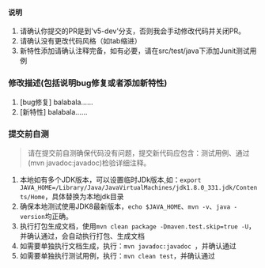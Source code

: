 #### 说明

1. 请确认你提交的PR是到'v5-dev'分支，否则我会手动修改代码并关闭PR。
2. 请确认没有更改代码风格（如tab缩进）
3. 新特性添加请确认注释完备，如有必要，请在src/test/java下添加Junit测试用例

### 修改描述(包括说明bug修复或者添加新特性)

1. [bug修复] balabala……
2. [新特性]  balabala……

### 提交前自测
> 请在提交前自测确保代码没有问题，提交新代码应包含：测试用例、通过(mvn javadoc:javadoc)检验详细注释。 

1. 本地如有多个JDK版本，可以设置临时JDk版本,如：`export JAVA_HOME=/Library/Java/JavaVirtualMachines/jdk1.8.0_331.jdk/Contents/Home`，具体替换为本地jdk目录
2. 确保本地测试使用JDK8最新版本，`echo $JAVA_HOME`、`mvn -v`、`java -version`均正确。
3. 执行打包生成文档，使用`mvn clean package -Dmaven.test.skip=true -U`，并确认通过，会自动执行打包、生成文档
4. 如需要单独执行文档生成，执行：`mvn javadoc:javadoc `，并确认通过
5. 如需要单独执行测试用例，执行：`mvn clean test`，并确认通过
